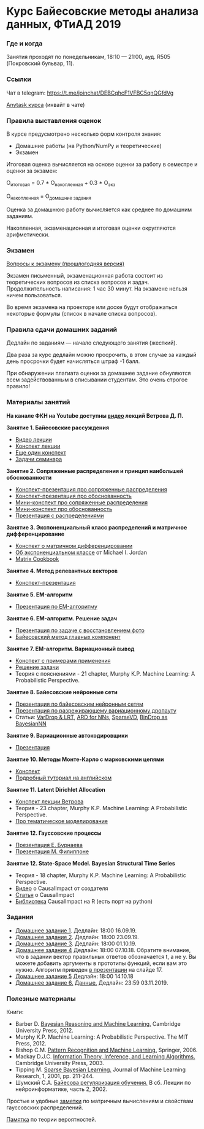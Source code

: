 # Курс Байесовские методы анализа данных, ФТиАД 2019

### Где и когда
Занятия проходят по понедельникам, 18:10 — 21:00, ауд. R505 (Покровский бульвар, 11).

### Ссылки
Чат в telegram: https://t.me/joinchat/DEBCqhcF1VFBC5qnQGfdVg

[Anytask курса](https://anytask.org/course/556) (инвайт в чате)

### Правила выставления оценок
В курсе предусмотрено несколько форм контроля знания:
* Домашние работы (на Python/NumPy и теоретические)
* Экзамен

Итоговая оценка вычисляется на основе оценки за работу в семестре и оценки за экзамен:

O<sub>итоговая</sub> = 0.7 * О<sub>накопленная</sub> + 0.3 * О<sub>экз</sub>

O<sub>накопленная</sub> = О<sub>домашние задания</sub>

Оценка за домашнюю работу вычисляется как среднее по домашним заданиям.

Накопленная, экзаменационная и итоговая оценки округляются арифметически.

### Экзамен
[Вопросы к экзамену (прошлогодняя версия)](https://github.com/ftad/BM2018/blob/master/materials/BMMO_exam.pdf)

Экзамен письменный, экзаменационная работа состоит из теоретических вопросов из списка вопросов и задач. Продолжительность написания: 1 час 30 минут. На экзамене нельзя ничем пользоваться.

Во время экзамена на проекторе или доске будут отображаться некоторые формулы (список в начале списка вопросов).

### Правила сдачи домашних заданий

Дедлайн по заданиям — начало следующего занятия (жесткий).

Два раза за курс дедлайн можно просрочить, в этом случае за каждый день просрочки будет начисляться штраф -1 балл.

При обнаружении плагиата оценки за домашнее задание обнуляются всем задействованным в списывании студентам. Это очень строгое правило!

### Материалы занятий
__На канале ФКН на Youtube доступны [видео](https://www.youtube.com/watch?v=Ejsr3S79gcQ&list=PLEqoHzpnmTfCiJpMPccTWXD9DB4ERQkyw) лекций Ветрова Д. П.__

__Занятие 1. Байесовские рассуждения__
* [Видео лекции](https://www.youtube.com/playlist?list=PLEqoHzpnmTfCiJpMPccTWXD9DB4ERQkyw)
* [Конспект лекции](https://drive.google.com/file/d/13Q58mRGh5uN8xyhMiTfoOXOYvxUKbvRY/view)
* [Еще один конспект](http://www.machinelearning.ru/wiki/images/8/8c/Lecture7_2012.pdf)
* [Задачи семинара](http://www.machinelearning.ru/wiki/images/1/18/S01_bayesian_reasoning_2016.pdf)

__Занятие 2. Сопряженные распределения и принцип наибольшей обоснованности__
* [Конспект-презентация про сопряженные распределения](http://www.machinelearning.ru/wiki/images/b/bd/BMMO11_5.pdf)
* [Конспект-презентация про обоснованность](http://www.machinelearning.ru/wiki/images/b/bd/BMMO11_5.pdf)
* [Мини-конспект про сопряженные распределения](https://drive.google.com/file/d/1g9cNLw85MchawKbSV7F0nUXyEi9m36sR/view)
* [Мини-конспект про обоснованность](https://drive.google.com/file/d/1l8fhZQ5V60wZaL9n_YlKNESW1y01PtX2/view?usp=sharing)
* [Презентация с распределениями](https://github.com/ftad/BM2018/blob/master/materials/distributions.pdf) 

__Занятие 3. Экспоненциальный класс распределений и матричное дифференцирование__
* [Конспект о матричном дифференцировании](http://www.machinelearning.ru/wiki/images/1/16/S04_matrix_calculations.pdf)
* [Об экспоненциальном классе](https://people.eecs.berkeley.edu/~jordan/courses/260-spring10/other-readings/chapter8.pdf) от Michael I. Jordan
* [Matrix Cookbook](https://www.math.uwaterloo.ca/~hwolkowi/matrixcookbook.pdf)

__Занятие 4. Метод релевантных векторов__
* [Конспект-презентация](http://www.machinelearning.ru/wiki/images/d/d0/BMMO11_7.pdf)

__Занятие 5. EM-алгоритм__
* [Презентация по EM-алгоритму](https://drive.google.com/file/d/1CFGIuArumNz-qjVdCQqlxSpRbgGG3Ij_/view?usp=sharing)

__Занятие 6. EM-алгоритм. Решение задач__
* [Презентация по задаче с восстановлением фото](https://github.com/ftad/BM2018/blob/master/homeworks/homework6_theory.pdf)
* [Байесовский метод главных компонент](http://www.machinelearning.ru/wiki/images/7/73/BMMO11_11.pdf)

__Занятие 7. EM-алгоритм. Вариационный вывод__
* [Конспект с примерами применения](http://www.machinelearning.ru/wiki/images/3/34/Variational_inference.pdf)
* [Решение задачи](https://drive.google.com/file/d/0B7TWwiIrcJstTEpMUkRSTEk0VDA/view)
* Теория с пояснениями - 21 chapter, Murphy K.P. Machine Learning: A Probabilistic Perspective.

__Занятие 8. Байесовские нейронные сети__
* [Презентация по байесовским нейронным сетям](https://drive.google.com/file/d/1yO2IQjYhx1R39ZSOSbJG7V0knwI_X7YC/view?usp=sharing)
* [Презентация по разреживающему вариационному дропауту](https://drive.google.com/file/d/1ZHy_26SOTpSLrYSfuBDF4khvrYlRmc-U/view?usp=sharing)
* Статьи: [VarDrop & LRT](https://arxiv.org/pdf/1506.02557.pdf), [ARD for NNs](https://arxiv.org/pdf/1811.00596.pdf), [SparseVD](https://arxiv.org/pdf/1701.05369.pdf), [BinDrop as BayesianNN](https://arxiv.org/pdf/1512.05287.pdf)

__Занятие 9. Вариационные автокодировщики__
* [Презентация](https://drive.google.com/file/d/1NqtMy7uMti9Xrsck9WIqvv8o3PWP1jS4/view?usp=sharing)

__Занятие 10. Методы Монте-Карло с марковскими цепями__
* [Конспект](http://www.machinelearning.ru/wiki/images/6/6b/BMMO11_10.pdf)
* [Подробный туториал на английском](https://www.cs.ubc.ca/~arnaud/andrieu_defreitas_doucet_jordan_intromontecarlomachinelearning.pdf)

__Занятие 11. Latent Dirichlet Allocation__
* [Конспект лекции Ветрова](http://www.machinelearning.ru/wiki/images/8/82/BMMO11_14.pdf)
* Теория - 23 chapter, Murphy K.P. Machine Learning: A Probabilistic Perspective.
* [Про тематическое моделирование](http://www.machinelearning.ru/wiki/index.php?title=%D0%A2%D0%B5%D0%BC%D0%B0%D1%82%D0%B8%D1%87%D0%B5%D1%81%D0%BA%D0%BE%D0%B5_%D0%BC%D0%BE%D0%B4%D0%B5%D0%BB%D0%B8%D1%80%D0%BE%D0%B2%D0%B0%D0%BD%D0%B8%D0%B5)

__Занятие 12. Гауссовские процессы__
* [Презентация Е. Бурнаева](https://drive.google.com/file/d/1yhSOkV2TNCSrjbrNMUtYerXXZY1dQpo4/view?usp=sharing)
* [Презентация М. Филиппоне](https://drive.google.com/file/d/0B2zoFVYw1rN3SDJ0OU1nNVRxVWc/view?usp=sharing)

__Занятие 12. State-Space Model. Bayesian Structural Time Series__
* Теория - 18 chapter, Murphy K.P. Machine Learning: A Probabilistic Perspective.
* [Видео](https://www.youtube.com/watch?v=GTgZfCltMm8) о CausalImpact от создателя
* [Статья](https://storage.googleapis.com/pub-tools-public-publication-data/pdf/41854.pdf) о CausalImpact
* [Библиотека](https://google.github.io/CausalImpact/CausalImpact.html) CausalImpact на R (есть порт на python)

### Задания
* [Домашнее задание 1](https://github.com/ftad/BM2018/blob/master/homeworks/homework1.pdf). Дедлайн: 18:00 16.09.19.
* [Домашнее задание 2](https://github.com/ftad/BM2019/blob/master/materials/homework2%202019.pdf). Дедлайн: 18:00 23.09.19.
* [Домашнее задание 3](https://github.com/ftad/BM2019/blob/master/materials/homework3%202019.pdf). Дедлайн: 18:00 01.10.19.
* [Домашнее задание 4](https://github.com/ftad/BM2018/blob/master/homeworks/homework4.ipynb) Дедлайн: 18:00 07.10.18. Обратите внимание, что в задании вектор правильных ответов обозначается t, а не y. Вы можете добавить аргументы в прототипы функций, если вам это нужно. Алгоритм приведен [в презентации](http://www.machinelearning.ru/wiki/images/d/d0/BMMO11_7.pdf) на слайде 17.
* [Домашнее задание 5](https://github.com/ftad/BM2018/blob/master/homeworks/homework5.pdf) Дедлайн: 18:00 14.10.18
* [Домашнее задание 6.](https://github.com/ftad/BM2019/blob/master/materials/homework6.ipynb) [Данные.](https://github.com/ftad/BM2019/blob/master/materials/data_hw6.zip) Дедлайн: 23:59 03.11.2019.


### Полезные материалы
Книги:
* Barber D. [Bayesian Reasoning and Machine Learning.](http://www0.cs.ucl.ac.uk/staff/d.barber/brml/) Cambridge University Press, 2012.
* Murphy K.P. Machine Learning: A Probabilistic Perspective. The MIT Press, 2012.
* Bishop C.M. [Pattern Recognition and Machine Learning.](http://research.microsoft.com/en-us/um/people/cmbishop/prml/) Springer, 2006. 
* Mackay D.J.C. [Information Theory, Inference, and Learning Algorithms.](http://www.inference.phy.cam.ac.uk/mackay/itila/book.html) Cambridge University Press, 2003. 
* Tipping M. [Sparse Bayesian Learning.](http://www.jmlr.org/papers/volume1/tipping01a/tipping01a.pdf) Journal of Machine Learning Research, 1, 2001, pp. 211-244. 
* Шумский С.А. [Байесова регуляризация обучения.](http://www.niisi.ru/iont/ni/Library/School-2002/Shumsky-2002.pdf) В сб. Лекции по нейроинформатике, часть 2, 2002.

Простые и удобные [заметки](http://cs.nyu.edu/~roweis/notes.html) по матричным вычислениям и свойствам гауссовских распределений.

[Памятка](http://statistics.zone/) по теории вероятностей.
